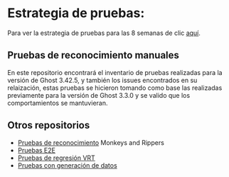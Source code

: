 # Estrategia de pruebas:

Para ver la estrategia de pruebas para las 8 semanas de clic [aquí](https://drive.google.com/file/d/1zUkMoHK-1Ukpo-ktSir54X3wmQXuQ9bJ/view?usp=sharing).

## Pruebas de reconocimiento manuales

En este repositorio encontrará el inventario de pruebas realizadas para la versión de Ghost 3.42.5, y también los issues encontrados en su relaización, 
estas pruebas se hicieron tomando como base las realizadas previamente para la versión de Ghost 3.3.0 y se valido que los comportamientos se mantuvieran.

## Otros repositorios

- [Pruebas de reconocimiento](https://github.com/anderson0365/pruebasReconocimiento) Monkeys and Rippers
- [Pruebas E2E](https://github.com/anderson0365/escenariosPruebasCypressE2E)
- [Pruebas de regresión VRT](https://github.com/andres-benavides-andes/escenariosPruebasCypressE2E)
- [Pruebas con generación de datos](https://github.com/anderson0365/randomValueTest)

